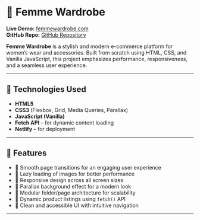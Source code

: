 # 👗 Femme Wardrobe

**Live Demo:** [femmewardrobe.com](https://classy-churros-b5d37b.netlify.app/home/home)  
**GitHub Repo:** [GitHub Repository](https://github.com/Moazalazaly/Femme-wardobe)

**Femme Wardrobe** is a stylish and modern e-commerce platform for women’s wear and accessories. Built from scratch using HTML, CSS, and Vanilla JavaScript, this project emphasizes performance, responsiveness, and a seamless user experience.

---

## 🔧 Technologies Used

- **HTML5**
- **CSS3** (Flexbox, Grid, Media Queries, Parallax)
- **JavaScript (Vanilla)**
- **Fetch API** – for dynamic content loading
- **Netlify** – for deployment

---

## 🚀 Features

- 🚀 Smooth page transitions for an engaging user experience  
- 🚀 Lazy loading of images for better performance  
- 🚀 Responsive design across all screen sizes  
- 🚀 Parallax background effect for a modern look  
- 🚀 Modular folder/page architecture for scalability  
- 🚀 Dynamic product listings using `fetch()` API  
- 🚀 Clean and accessible UI with intuitive navigation  

---


